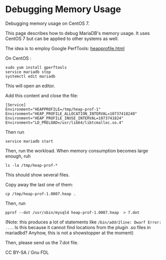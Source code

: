 
# Debugging Memory Usage

Debugging memory usage on CentOS 7.


This page describes how to debug MariaDB's memory usage. It uses CentOS 7 but can be applied to other systems as well.


The idea is to employ Google PerfTools: [heapprofile.html](https://gperftools.github.io/gperftools/heapprofile.html)


On CentOS :


```
sudo yum install gperftools 
service mariadb stop
systemctl edit mariadb
```

This will open an editor.


Add this content and close the file:


```
[Service]
Environment="HEAPPROFILE=/tmp/heap-prof-1"
Environment="HEAP_PROFILE_ALLOCATION_INTERVAL=10737418240"
Environment="HEAP_PROFILE_INUSE_INTERVAL=1073741824"
Environment="LD_PRELOAD=/usr/lib64/libtcmalloc.so.4"
```

Then run


```
service mariadb start
```

Then, run the workload. When memory consumption becomes large enough, ruh


```
ls -la /tmp/heap-prof-*
```

This should show several files.


Copy away the last one of them:


```
cp /tmp/heap-prof-1.0007.heap .
```

Then, run


```
pprof --dot /usr/sbin/mysqld heap-prof-1.0007.heap  > 7.dot
```

(Note: this produces a lot of statements like `/bin/addr2line: Dwarf Error: ...`. Is this because it cannot find locations from the plugin .so files in mariadbd? Anyhow, this is not a showstopper at the moment)


Then, please send us the 7.dot file.


CC BY-SA / Gnu FDL

